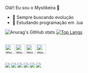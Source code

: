 Olá!! Eu sou o Mystikeira 👋

- 🔭 Sempre buscando evolução
- 🌱 Estudando programação em .lua

![Anurag's GitHub stats](https://github-readme-stats.vercel.app/api?username=mystikeira&show_icons=true&theme=dark)
[![Top Langs](https://github-readme-stats.vercel.app/api/top-langs/?username=mystikeira&layout=compact&show_icons=true&theme=dark)](https://github.com/anuraghazra/github-readme-stats)

<div style="display: inline_block"><br>
<img align= "center" alt="mysti-js" height="30" widht="40" src="https://cdn.jsdelivr.net/gh/devicons/devicon/icons/nodejs/nodejs-original.svg" />
<img align= "center" alt="mysti-ts" height="30" widht="40" <img src="https://cdn.jsdelivr.net/gh/devicons/devicon/icons/visualstudio/visualstudio-plain.svg" />
<img align= "center" alt="mysti-ts" height="30" widht="40" <img src="https://cdn.jsdelivr.net/gh/devicons/devicon/icons/lua/lua-plain-wordmark.svg" />
<img align= "center" alt="mysti-ts" height="30" widht="40" <img src="https://cdn.jsdelivr.net/gh/devicons/devicon/icons/javascript/javascript-original.svg" />

##

<div> 
  <a href="" target="_blank"><img src="https://img.shields.io/badge/YouTube-FF0000?style=for-the-badge&logo=youtube&logoColor=white" target="_blank"></a>
  <a href="https://instagram.com/mystikeira" target="_blank"><img src="https://img.shields.io/badge/-Instagram-%23E4405F?style=for-the-badge&logo=instagram&logoColor=white" target="_blank"></a>
 	<a href="https://www.twitch.tv/mystikeira" target="_blank"><img src="https://img.shields.io/badge/Twitch-9146FF?style=for-the-badge&logo=twitch&logoColor=white" target="_blank"></a>
 <a href="https://discord.gg/6YCqe4xD" target="_blank"><img src="https://img.shields.io/badge/Discord-7289DA?style=for-the-badge&logo=discord&logoColor=white" target="_blank"></a> 
  <a href = "mailto:mystikeira1@gmail.com"><img src="https://img.shields.io/badge/-Gmail-%23333?style=for-the-badge&logo=gmail&logoColor=white" target="_blank"></a>
  <a href="" target="_blank"><img src="https://img.shields.io/badge/-LinkedIn-%230077B5?style=for-the-badge&logo=linkedin&logoColor=white" target="_blank"></a> 
  
</div>

          
          
